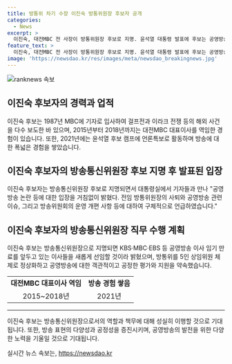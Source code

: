 ```yaml
---
title: 방통위 차기 수장 이진숙 방통위원장 후보자 공개
categories:
  - News
excerpt: >
  이진숙, 대전MBC 전 사장이 방통위원장 후보로 지명. 윤석열 대통령 발표에 후보는 공영방송 정상화 구상. 1987년 MBC 입사 후 걸프전, 이라크 전쟁 등을 포함한 다양한 경험 보유하며, 경북대 영어교육과 졸업.
feature_text: >
  이진숙, 대전MBC 전 사장이 방통위원장 후보로 지명. 윤석열 대통령 발표에 후보는 공영방송 정상화 구상. 1987년 MBC 입사 후 걸프전, 이라크 전쟁 등을 포함한 다양한 경험 보유하며, 경북대 영어교육과 졸업.
image: 'https://newsdao.kr/res/images/meta/newsdao_breakingnews.jpg'
---
```


<p><img src="https://newsdao.kr/res/images/meta/newsdao_breakingnews.jpg" alt="ranknews 속보" /></p>

<h2 data-ke-size="size26">이진숙 후보자의 경력과 업적</h2>

<p data-ke-size="size16">이진숙 후보는 1987년 MBC에 기자로 입사하여 걸프전과 이라크 전쟁 등의 해외 사건을 다수 보도한 바 있으며, 2015년부터 2018년까지는 대전MBC 대표이사를 역임한 경험이 있습니다. 또한, 2021년에는 윤석열 후보 캠프에 언론특보로 활동하며 방송에 대한 폭넓은 경험을 쌓았습니다.</p>

<h2 data-ke-size="size26">이진숙 후보자의 방송통신위원장 후보 지명 후 발표된 입장</h2>

<p data-ke-size="size16">이진숙 후보자는 방송통신위원장 후보로 지명되면서 대통령실에서 기자들과 만나 "공영방송 논란 등에 대한 입장을 거침없이 밝혔다. 전임 방통위원장의 사퇴와 공영방송 관련 이슈, 그리고 방송위원회의 운영 개편 사항 등에 대하여 구체적으로 언급하였습니다."</p>

<h2 data-ke-size="size26">이진숙 후보자의 방송통신위원장 직무 수행 계획</h2>

<p data-ke-size="size16">이진숙 후보는 방송통신위원장으로 지명되면 KBS·MBC·EBS 등 공영방송 이사 임기 만료를 앞두고 있는 이사들을 새롭게 선임할 것이라 밝혔으며, 방통위를 5인 상임위원 체제로 정상화하고 공영방송에 대한 객관적이고 공정한 평가와 지원을 약속했습니다.</p>

<table>
    <tr>
        <td style="text-align: center; height: 17px;"><b>대전MBC 대표이사 역임</b></td>
        <td style="text-align: center; height: 17px;"><b>방송 경험 쌓음</b></td>
    </tr>
    <tr>
        <td style="text-align: center; height: 17px;">2015~2018년</td>
        <td style="text-align: center; height: 17px;">2021년</td>
    </tr>
</table>

<hr>

<p data-ke-size="size16">이진숙 후보는 방송통신위원장으로서의 역할과 책무에 대해 성실히 이행할 것으로 기대됩니다. 또한, 방송 표현의 다양성과 공정성을 증진시키며, 공영방송의 발전을 위한 다양한 노력을 기울일 것으로 기대됩니다.</p>
실시간 뉴스 속보는, <a href="https://newsdao.kr" rel="dofollow">https://newsdao.kr</a>


